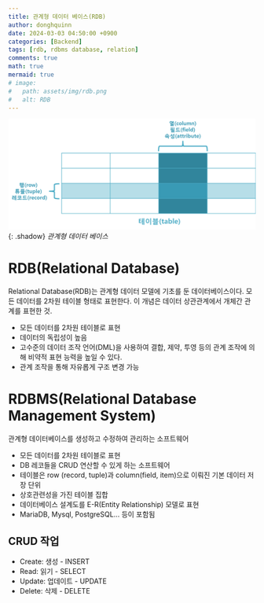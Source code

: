 ```yaml
---
title: 관계형 데이터 베이스(RDB)
author: donghquinn
date: 2024-03-03 04:50:00 +0900
categories: [Backend]
tags: [rdb, rdbms database, relation]
comments: true
math: true
mermaid: true
# image:
#   path: assets/img/rdb.png
#   alt: RDB
---
```


![Desktop View](assets/img/backend/rdb.png){: .shadow}
_관계형 데이터 베이스_

# RDB(Relational Database)

Relational Database(RDB)는 관계형 데이터 모델에 기초를 둔 데이터베이스이다. 모든 데이터를 2차원 테이블 형태로 표현한다. 이 개념은 데이터 상관관계에서 개체간 관계를 표현한 것.

- 모든 데이터를 2차원 테이블로 표현
- 데이터의 독립성이 높음
- 고수준의 데이터 조작 언어(DML)을 사용하여 결합, 제약, 투영 등의 관계 조작에 의해 비약적 표현 능력을 높일 수 있다.
- 관계 조작을 통해 자유롭게 구조 변경 가능

# RDBMS(Relational Database Management System)

관계형 데이터베이스를 생성하고 수정하여 관리하는 소프트웨어

- 모든 데이터를 2차원 테이블로 표현
- DB 레코들을 CRUD 연산할 수 있게 하는 소프트웨어
- 테이블은 row (record, tuple)과 column(field, item)으로 이뤄진 기본 데이터 저장 단위
- 상호관련성을 가진 테이블 집합
- 데이터베이스 설계도를 E-R(Entity Relationship) 모델로 표현
- MariaDB, Mysql, PostgreSQL... 등이 포함됨

## CRUD 작업

- Create: 생성 - INSERT
- Read: 읽기 - SELECT
- Update: 업데이트 - UPDATE
- Delete: 삭제 - DELETE
